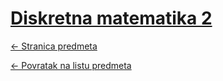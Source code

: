 # [Diskretna matematika 2](https://www.github.com/studosi-fer/DISMATe2)
[<- Stranica predmeta](https://www.fer.unizg.hr/predmet/dismat2_a)

[<- Povratak na listu predmeta](https://www.github.com/studosi/FER)

